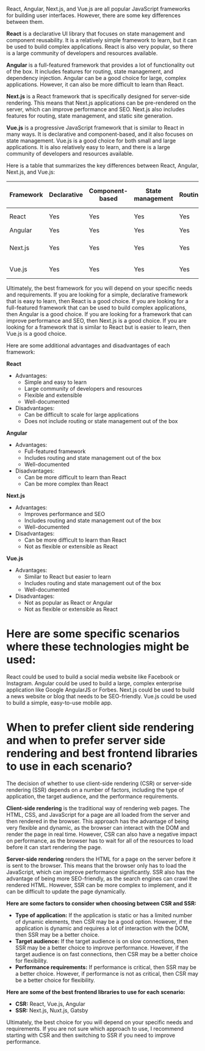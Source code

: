 React, Angular, Next.js, and Vue.js are all popular JavaScript frameworks for building user interfaces. However, there are some key differences between them.

**React** is a declarative UI library that focuses on state management and component reusability. It is a relatively simple framework to learn, but it can be used to build complex applications. React is also very popular, so there is a large community of developers and resources available.

**Angular** is a full-featured framework that provides a lot of functionality out of the box. It includes features for routing, state management, and dependency injection. Angular can be a good choice for large, complex applications. However, it can also be more difficult to learn than React.

**Next.js** is a React framework that is specifically designed for server-side rendering. This means that Next.js applications can be pre-rendered on the server, which can improve performance and SEO. Next.js also includes features for routing, state management, and static site generation.

**Vue.js** is a progressive JavaScript framework that is similar to React in many ways. It is declarative and component-based, and it also focuses on state management. Vue.js is a good choice for both small and large applications. It is also relatively easy to learn, and there is a large community of developers and resources available.

Here is a table that summarizes the key differences between React, Angular, Next.js, and Vue.js:

| Framework | Declarative | Component-based | State management | Routing | Dependency injection | Server-side rendering | SEO | Popularity            |
| --------- | ----------- | --------------- | ---------------- | ------- | -------------------- | --------------------- | --- | --------------------- |
| React     | Yes         | Yes             | Yes              | Yes     | No                   | No                    | Yes | Very popular          |
| Angular   | Yes         | Yes             | Yes              | Yes     | Yes                  | No                    | Yes | Popular               |
| Next.js   | Yes         | Yes             | Yes              | Yes     | No                   | Yes                   | Yes | Growing in popularity |
| Vue.js    | Yes         | Yes             | Yes              | Yes     | No                   | No                    | Yes | Very popular          |

Ultimately, the best framework for you will depend on your specific needs and requirements. If you are looking for a simple, declarative framework that is easy to learn, then React is a good choice. If you are looking for a full-featured framework that can be used to build complex applications, then Angular is a good choice. If you are looking for a framework that can improve performance and SEO, then Next.js is a good choice. If you are looking for a framework that is similar to React but is easier to learn, then Vue.js is a good choice.

Here are some additional advantages and disadvantages of each framework:

**React**

- Advantages:
  - Simple and easy to learn
  - Large community of developers and resources
  - Flexible and extensible
  - Well-documented
- Disadvantages:
  - Can be difficult to scale for large applications
  - Does not include routing or state management out of the box

**Angular**

- Advantages:
  - Full-featured framework
  - Includes routing and state management out of the box
  - Well-documented
- Disadvantages:
  - Can be more difficult to learn than React
  - Can be more complex than React

**Next.js**

- Advantages:
  - Improves performance and SEO
  - Includes routing and state management out of the box
  - Well-documented
- Disadvantages:
  - Can be more difficult to learn than React
  - Not as flexible or extensible as React

**Vue.js**

- Advantages:
  - Similar to React but easier to learn
  - Includes routing and state management out of the box
  - Well-documented
- Disadvantages:
  - Not as popular as React or Angular
  - Not as flexible or extensible as React

# Here are some specific scenarios where these technologies might be used:

React could be used to build a social media website like Facebook or Instagram.
Angular could be used to build a large, complex enterprise application like Google AngularJS or Forbes.
Next.js could be used to build a news website or blog that needs to be SEO-friendly.
Vue.js could be used to build a simple, easy-to-use mobile app.

# When to prefer client side rendering and when to prefer server side rendering and best frontend libraries to use in each scenario?

The decision of whether to use client-side rendering (CSR) or server-side rendering (SSR) depends on a number of factors, including the type of application, the target audience, and the performance requirements.

**Client-side rendering** is the traditional way of rendering web pages. The HTML, CSS, and JavaScript for a page are all loaded from the server and then rendered in the browser. This approach has the advantage of being very flexible and dynamic, as the browser can interact with the DOM and render the page in real time. However, CSR can also have a negative impact on performance, as the browser has to wait for all of the resources to load before it can start rendering the page.

**Server-side rendering** renders the HTML for a page on the server before it is sent to the browser. This means that the browser only has to load the JavaScript, which can improve performance significantly. SSR also has the advantage of being more SEO-friendly, as the search engines can crawl the rendered HTML. However, SSR can be more complex to implement, and it can be difficult to update the page dynamically.

**Here are some factors to consider when choosing between CSR and SSR:**

- **Type of application:** If the application is static or has a limited number of dynamic elements, then CSR may be a good option. However, if the application is dynamic and requires a lot of interaction with the DOM, then SSR may be a better choice.
- **Target audience:** If the target audience is on slow connections, then SSR may be a better choice to improve performance. However, if the target audience is on fast connections, then CSR may be a better choice for flexibility.
- **Performance requirements:** If performance is critical, then SSR may be a better choice. However, if performance is not as critical, then CSR may be a better choice for flexibility.

**Here are some of the best frontend libraries to use for each scenario:**

- **CSR:** React, Vue.js, Angular
- **SSR:** Next.js, Nuxt.js, Gatsby

Ultimately, the best choice for you will depend on your specific needs and requirements. If you are not sure which approach to use, I recommend starting with CSR and then switching to SSR if you need to improve performance.
